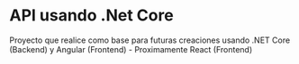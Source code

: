# API usando .Net Core
Proyecto que realice como base para futuras creaciones usando .NET Core (Backend) y Angular (Frontend) - Proximamente React (Frontend)
